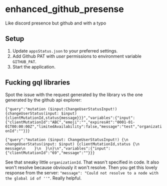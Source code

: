 # enhanced_github_presense
Like discord presence but github and with a typo

## Setup

1. Update `appsStatus.json` to your preferred settings.
2. Add Github PAT with _user_ permissions to environment variable `GITHUB_PAT`.
3. Start the application.


## Fucking gql libraries

Spot the issue with the request generated by the library vs the one generated by the github api explorer:

`{"query":"mutation ($input:ChangeUserStatusInput!){changeUserStatus(input: $input){clientMutationId,status{message}}}","variables":{"input":{"clientMutationId":"ABC","emoji":"","expiresAt":"0001-01-01T00:00:00Z","limitedAvailability":false,"message":"test","organizationId":""}}}`

`{"query":"mutation ($input: ChangeUserStatusInput!) {\n  changeUserStatus(input: $input) {clientMutationId,status {\n      message\n    }\n  }\n}\n","variables":{"input":{"clientMutationId":"69","message":""}}}` 

See that sneaky little `organizationId`. That wasn't specified in code. It also won't resolve because obviously it won't resolve. Then you get this lovely response from the server: `"message": "Could not resolve to a node with the global id of ''"`. Really helpful. 